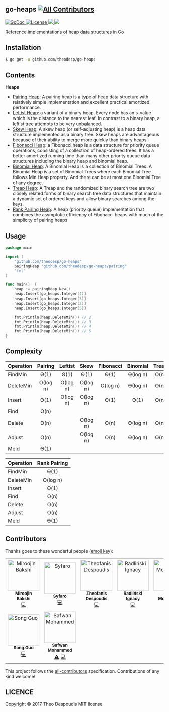 go-heaps
[![All Contributors](https://img.shields.io/badge/all_contributors-9-orange.svg?style=flat-square)](#contributors)
---
<a href="https://godoc.org/github.com/theodesp/go-heaps">
<img src="https://godoc.org/github.com/theodesp/go-heaps?status.svg" alt="GoDoc">
</a>

<a href="https://opensource.org/licenses/MIT" rel="nofollow">
<img src="https://img.shields.io/github/license/mashape/apistatus.svg" alt="License"/>
</a>

<a href="https://travis-ci.org/theodesp/go-heaps" rel="nofollow">
<img src="https://travis-ci.org/theodesp/go-heaps.svg?branch=master" />
</a>

<a href="https://codecov.io/gh/theodesp/go-heaps">
  <img src="https://codecov.io/gh/theodesp/go-heaps/branch/master/graph/badge.svg" />
</a>

Reference implementations of heap data structures in Go

## Installation
```bash
$ go get -u github.com/theodesp/go-heaps
```

## Contents

**Heaps**

* [Pairing Heap](https://en.wikipedia.org/wiki/Pairing_heap): A pairing heap is a type of heap data structure with relatively simple implementation and excellent practical amortized performance.
* [Leftist Heap](https://www.geeksforgeeks.org/leftist-tree-leftist-heap/): a variant of a binary heap. Every node has an s-value which is the distance to the nearest leaf. In contrast to a binary heap, a leftist tree attempts to be very unbalanced.
* [Skew Heap](https://en.wikipedia.org/wiki/Skew_heap): A skew heap (or self-adjusting heap) is a heap data structure implemented as a binary tree. Skew heaps are advantageous because of their ability to merge more quickly than binary heaps.
* [Fibonacci Heap](https://en.wikipedia.org/wiki/Fibonacci_heap): a Fibonacci heap is a data structure for priority queue operations, consisting of a collection of heap-ordered trees. It has a better amortized running time than many other priority queue data structures including the binary heap and binomial heap.
* [Binomial Heap](https://www.geeksforgeeks.org/binomial-heap-2/): A Binomial Heap is a collection of Binomial Trees. A Binomial Heap is a set of Binomial Trees where each Binomial Tree follows Min Heap property. And there can be at most one Binomial Tree of any degree.
* [Treap Heap](https://en.wikipedia.org/wiki/Treap): A Treap and the randomized binary search tree are two closely related forms of binary search tree data structures that maintain a dynamic set of ordered keys and allow binary searches among the keys.
* [Rank Pairing Heap](http://citeseerx.ist.psu.edu/viewdoc/download?doi=10.1.1.153.4644&rep=rep1&type=pdf): A heap (priority queue) implementation that combines the asymptotic efficiency of Fibonacci heaps with much of the simplicity of pairing heaps

## Usage

```go
package main

import (
	"github.com/theodesp/go-heaps"
	pairingHeap "github.com/theodesp/go-heaps/pairing"
	"fmt"
)

func main()  {
	heap := pairingHeap.New()
	heap.Insert(go_heaps.Integer(4))
	heap.Insert(go_heaps.Integer(3))
	heap.Insert(go_heaps.Integer(2))
	heap.Insert(go_heaps.Integer(5))

	fmt.Println(heap.DeleteMin()) // 2
	fmt.Println(heap.DeleteMin()) // 3
	fmt.Println(heap.DeleteMin()) // 4
	fmt.Println(heap.DeleteMin()) // 5
}

```

## Complexity
| Operation     | Pairing       | Leftist      | Skew          | Fibonacci     | Binomial      | Treap         |
| ------------- |:-------------:|:-------------:|:-------------:|:-------------:|:-------------:|:-------------:|
| FindMin       | Θ(1)          | Θ(1)          | Θ(1)          | Θ(1)			| Θ(log n)      | O(n)          |
| DeleteMin     | O(log n)      | O(log n)      | O(log n)      | O(log n)	    | Θ(log n)      | O(n)          |
| Insert        | Θ(1)          | O(log n)      | O(log n)      | Θ(1)			| Θ(1)          | O(n)          |
| Find          | O(n)          |               |               |				|               |               |    
| Delete        | O(n)          |               | O(log n)      | O(n)			| Θ(log n)      | O(n)          |
| Adjust        | O(n)          |               | O(log n)      | O(n) 			| Θ(log n)      | O(n)          |
| Meld          | Θ(1)          |               |               |               |               |               |

| Operation     | Rank Pairing  | 
| ------------- |:-------------:|
| FindMin       | Θ(1)          |
| DeleteMin     | O(log n)      | 
| Insert        | Θ(1)          | 
| Find          | O(n)          |     
| Delete        | O(n)          |             
| Adjust        | O(n)          |
| Meld          | Θ(1)          |



## Contributors


Thanks goes to these wonderful people ([emoji key](https://github.com/kentcdodds/all-contributors#emoji-key)):

<!-- ALL-CONTRIBUTORS-LIST:START - Do not remove or modify this section -->
<!-- prettier-ignore -->
<table><tr><td align="center"><a href="http://mb-14.github.io"><img src="https://avatars1.githubusercontent.com/u/1137632?v=4" width="100px;" alt="Miroojin Bakshi"/><br /><sub><b>Miroojin Bakshi</b></sub></a><br /><a href="https://github.com/theodesp/go-heaps/commits?author=mb-14" title="Code">💻</a></td><td align="center"><a href="https://syfaro.net"><img src="https://avatars2.githubusercontent.com/u/1369709?v=4" width="100px;" alt="Syfaro"/><br /><sub><b>Syfaro</b></sub></a><br /><a href="https://github.com/theodesp/go-heaps/commits?author=Syfaro" title="Code">💻</a></td><td align="center"><a href="https://github.com/theodesp"><img src="https://avatars0.githubusercontent.com/u/328805?v=4" width="100px;" alt="Theofanis Despoudis"/><br /><sub><b>Theofanis Despoudis</b></sub></a><br /><a href="https://github.com/theodesp/go-heaps/commits?author=theodesp" title="Code">💻</a></td><td align="center"><a href="https://www.linkedin.com/in/ignacy-radlinski"><img src="https://avatars0.githubusercontent.com/u/26116041?v=4" width="100px;" alt="Radliński Ignacy"/><br /><sub><b>Radliński Ignacy</b></sub></a><br /><a href="https://github.com/theodesp/go-heaps/commits?author=radlinskii" title="Code">💻</a></td><td align="center"><a href="https://github.com/DonMcNamara"><img src="https://avatars3.githubusercontent.com/u/1152286?v=4" width="100px;" alt="Don McNamara"/><br /><sub><b>Don McNamara</b></sub></a><br /><a href="#infra-DonMcNamara" title="Infrastructure (Hosting, Build-Tools, etc)">🚇</a></td><td align="center"><a href="https://koneko096.github.io/"><img src="https://avatars3.githubusercontent.com/u/9217338?v=4" width="100px;" alt="Afrizal Fikri"/><br /><sub><b>Afrizal Fikri</b></sub></a><br /><a href="https://github.com/theodesp/go-heaps/commits?author=koneko096" title="Code">💻</a></td><td align="center"><a href="https://github.com/lhauspie"><img src="https://avatars1.githubusercontent.com/u/25682509?v=4" width="100px;" alt="Logan HAUSPIE"/><br /><sub><b>Logan HAUSPIE</b></sub></a><br /><a href="https://github.com/theodesp/go-heaps/commits?author=lhauspie" title="Code">💻</a></td></tr><tr><td align="center"><a href="https://ejq.me/"><img src="https://avatars3.githubusercontent.com/u/5517838?v=4" width="100px;" alt="Song Guo"/><br /><sub><b>Song Guo</b></sub></a><br /><a href="https://github.com/theodesp/go-heaps/commits?author=erjiaqing" title="Code">💻</a></td><td align="center"><a href="https://github.com/safwan-moha"><img src="https://avatars0.githubusercontent.com/u/7314967?v=4" width="100px;" alt="Safwan Mohammed"/><br /><sub><b>Safwan Mohammed</b></sub></a><br /><a href="https://github.com/theodesp/go-heaps/commits?author=safwan-moha" title="Tests">⚠️</a> <a href="https://github.com/theodesp/go-heaps/commits?author=safwan-moha" title="Code">💻</a></td></tr></table>

<!-- ALL-CONTRIBUTORS-LIST:END -->

This project follows the [all-contributors](https://github.com/kentcdodds/all-contributors) specification. Contributions of any kind welcome!


## LICENCE
Copyright © 2017 Theo Despoudis MIT license